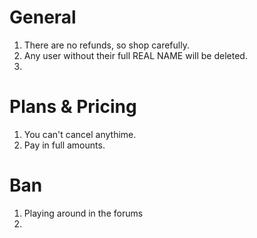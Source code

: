 # General
1. There are no refunds, so shop carefully.
2. Any user without their full REAL NAME will be deleted.
3. 

# Plans & Pricing
1. You can't cancel anythime.
2. Pay in full amounts.

# Ban
1. Playing around in the forums
2. 
